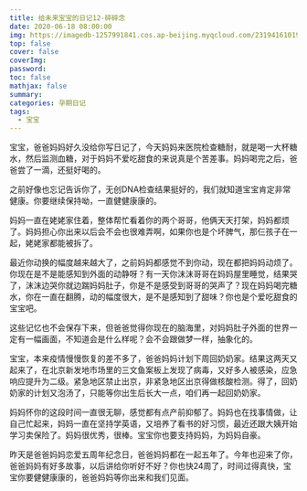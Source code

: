 ```yaml
---
title: 给未来宝宝的日记12-碎碎念
date: 2020-06-18 08:00:00
img: https://imagedb-1257991841.cos.ap-beijing.myqcloud.com/231941610193114_.pic.jpeg
top: false
cover: false
coverImg: 
password: 
toc: false
mathjax: false
summary: 
categories: 孕期日记
tags:
  - 宝宝
---
```


宝宝，爸爸妈妈好久没给你写日记了，今天妈妈来医院检查糖耐，就是喝一大杯糖水，然后监测血糖，对于妈妈不爱吃甜食的来说真是个苦差事。妈妈喝完之后，爸爸尝了一滴，还挺好喝的。

之前好像也忘记告诉你了，无创DNA检查结果挺好的，我们就知道宝宝肯定非常健康。你要继续保持呦，一直健健康康的。

妈妈一直在姥姥家住着，整体帮忙看着你的两个哥哥，他俩天天打架，妈妈都烦了。妈妈担心你出来以后会不会也很难弄啊，如果你也是个坏脾气，那仨孩子在一起，姥姥家都能被拆了。

最近你动换的幅度越来越大了，之前妈妈都感觉不到你动，现在都把妈妈动烦了。你现在是不是能感知到外面的动静呀？有一天你沫沫哥哥在妈妈屋里睡觉，结果哭了，沫沫边哭你就边踹妈妈肚子，你是不是感受到哥哥的哭声了？现在妈妈喝完糖水，你在一直在翻腾，动的幅度很大，是不是感知到了甜味？你也是个爱吃甜食的宝宝吧。

这些记忆也不会保存下来，但爸爸觉得你现在的脑海里，对妈妈肚子外面的世界一定有一幅画面，不知道会是什么样呢？会不会跟做梦一样，抽象化的。

宝宝，本来疫情慢慢恢复的差不多了，爸爸妈妈计划下周回奶奶家。结果这两天又起来了，在北京新发地市场里的三文鱼案板上发现了病毒，又好多人被感染，应急响应提升为二级。紧急地区禁止出京，非紧急地区出京得做核酸检测。得了，回奶奶家的计划又泡汤了，只能等你出生后长大一点，咱们再一起回奶奶家。

妈妈怀你的这段时间一直很无聊，感觉都有点产前抑郁了。妈妈也在找事情做，让自己忙起来，妈妈一直在坚持学英语，又培养了看书的好习惯，最近还跟大姨开始学习卖保险了。妈妈很优秀，很棒。宝宝你也要支持妈妈，为妈妈自豪。

昨天是爸爸妈妈恋爱五周年纪念日，爸爸妈妈都在一起五年了。今年也迎来了你，爸爸妈妈有好多故事，以后讲给你听好不好？你也快24周了，时间过得真快，宝宝你要健健康康的，爸爸妈妈等你出来和我们见面。